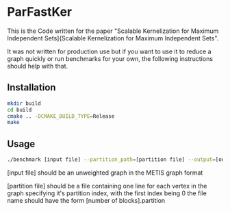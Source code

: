 # ParFastKer

This is the Code written for the paper "Scalable Kernelization for Maximum Independent Sets]{Scalable Kernelization for Maximum Independent Sets".

It was not written for production use but if you want to use it to reduce a graph quickly or run benchmarks for your own, the following instructions should help with that.

## Installation


```bash
mkdir build
cd build
cmake .. -DCMAKE_BUILD_TYPE=Release
make
```

## Usage

```bash
./benchmark [input file] --partition_path=[partition file] --output=[output file] --console_log
```

[input file] should be an unweighted graph in the METIS graph format

[partition file] should be a file containing one line for each vertex in the graph specifying it's partition index, with the first index being 0 the file name should have the form [number of blocks].partition
